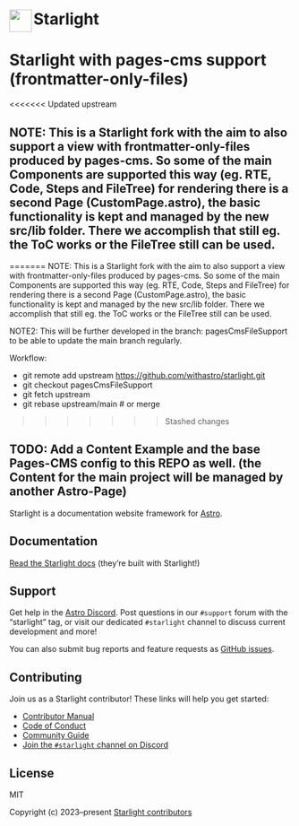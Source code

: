 # <img src="https://github.com/withastro/starlight/assets/357379/494fcd83-42aa-4891-87e0-87402fa0b6f3" alt="" align="left" width="40" height="40"> Starlight

# Starlight with pages-cms support (frontmatter-only-files)

<<<<<<< Updated upstream
## NOTE: This is a Starlight fork with the aim to also support a view with frontmatter-only-files produced by pages-cms. So some of the main Components are supported this way (eg. RTE, Code, Steps and FileTree) for rendering there is a second Page (CustomPage.astro), the basic functionality is kept and managed by the new src/lib folder. There we accomplish that still eg. the ToC works or the FileTree still can be used.
=======
NOTE: This is a Starlight fork with the aim to also support a view with frontmatter-only-files produced by pages-cms. So some of the main Components are supported this way (eg. RTE, Code, Steps and FileTree) for rendering there is a second Page (CustomPage.astro), the basic functionality is kept and managed by the new src/lib folder. There we accomplish that still eg. the ToC works or the FileTree still can be used.

NOTE2: This will be further developed in the branch: pagesCmsFileSupport to be able to update the main branch regularly.

Workflow:

- git remote add upstream https://github.com/withastro/starlight.git
- git checkout pagesCmsFileSupport
- git fetch upstream
- git rebase upstream/main # or merge
>>>>>>> Stashed changes

## TODO: Add a Content Example and the base Pages-CMS config to this REPO as well. (the Content for the main project will be managed by another Astro-Page)

Starlight is a documentation website framework for [Astro][astro].

## Documentation

[Read the Starlight docs][docs] (they’re built with Starlight!)

## Support

Get help in the [Astro Discord][discord]. Post questions in our `#support` forum with the “starlight” tag, or visit our dedicated `#starlight` channel to discuss current development and more!

You can also submit bug reports and feature requests as [GitHub issues][issues].

## Contributing

Join us as a Starlight contributor! These links will help you get started:

- [Contributor Manual][contributing]
- [Code of Conduct][coc]
- [Community Guide][community]
- [Join the `#starlight` channel on Discord][discord]

## License

MIT

Copyright (c) 2023–present [Starlight contributors][contributors]

[astro]: https://astro.build/
[docs]: https://starlight.astro.build/
[contributing]: https://github.com/withastro/starlight/blob/main/CONTRIBUTING.md
[coc]: https://github.com/withastro/.github/blob/main/CODE_OF_CONDUCT.md
[community]: https://github.com/withastro/.github/blob/main/COMMUNITY_GUIDE.md
[contributors]: https://github.com/withastro/starlight/graphs/contributors
[discord]: https://astro.build/chat/
[issues]: https://github.com/withastro/starlight/issues
